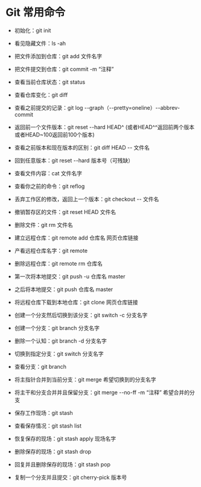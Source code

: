 # Git 常用命令

+ 初始化：git init

+ 看见隐藏文件：ls -ah

+ 把文件添加到仓库：git add 文件名字

+ 把文件提交到仓库：git commit -m “注释”

+ 查看当前仓库状态：git status

+ 查看仓库变化：git diff

+ 查看之前提交的记录：git log --graph（--pretty=oneline）--abbrev-commit

+ 返回前一个文件版本：git reset --hard HEAD^ (或者HEAD^^返回前两个版本 或者HEAD~100返回前100个版本)

+ 查看之前版本和现在版本的区别：git diff HEAD --      文件名

+ 回到任意版本：git reset --hard 版本号（可残缺）

+ 查看文件内容：cat 文件名字

+ 查看你之前的命令：git reflog

+ 丢弃工作区的修改，返回上一个版本：git checkout --       文件名

+ 撤销暂存区的文件：git reset HEAD 文件名

+ 删除文件：git rm 文件名

+ 建立远程仓库：git remote add 仓库名 网页仓库链接

+ 产看远程仓库名字：git remote

+ 删除远程仓库：git remote rm 仓库名

+ 第一次将本地提交：git push -u 仓库名 master

+ 之后将本地提交：git push 仓库名 master

+ 将远程仓库下载到本地仓库：git clone 网页仓库链接

+ 创建一个分支然后切换到该分支：git switch -c 分支名字

+ 创建一个分支：git branch 分支名字

+ 删除一个认知：git branch -d 分支名字

+ 切换到指定分支：git switch 分支名字

+ 查看分支：git branch

+ 将主指针合并到当前分支：git merge 希望切换到的分支名字

+ 将主干和分支合并并且保留分支：git merge --no-ff -m    “注释”    希望合并的分支

+ 保存工作现场：git stash

+ 查看保存情况：git stash list

+ 恢复保存的现场：git stash apply   现场名字

+ 删除保存的现场：git stash drop

+ 回复并且删除保存的现场：git stash pop

+ 复制一个分支并且提交：git cherry-pick 版本号